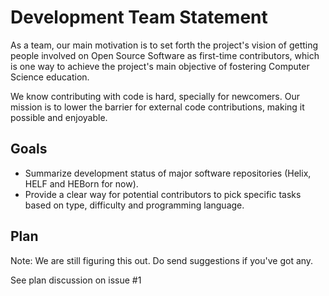 # Development Team Statement

As a team, our main motivation is to set forth the project's vision of getting people involved on Open Source Software as first-time contributors, which is one way to achieve the project's main objective of fostering Computer Science education.

We know contributing with code is hard, specially for newcomers. Our mission is to lower the barrier for external code contributions, making it possible and enjoyable.

## Goals

- Summarize development status of major software repositories (Helix, HELF and HEBorn for now).
- Provide a clear way for potential contributors to pick specific tasks based on type, difficulty and programming language. 

## Plan

Note: We are still figuring this out. Do send suggestions if you've got any.

See plan discussion on issue #1

